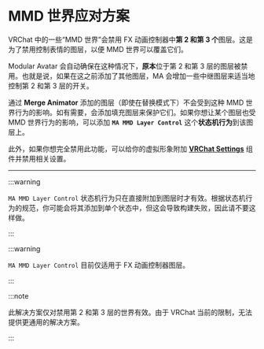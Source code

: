 ﻿# MMD 世界应对方案

VRChat 中的一些“MMD 世界”会禁用 FX 动画控制器中**第 2 和第 3 个**图层。这是为了禁用控制表情的图层，以便 MMD 世界可以覆盖它们。

Modular Avatar 会自动确保在这种情况下，**原本**位于第 2 和第 3 层的图层被禁用。也就是说，如果在这之前添加了其他图层，MA 会增加一些中继图层来适当地控制第 2 和第 3 层的开关。

通过 **Merge Animator** 添加的图层（即使在替换模式下）不会受到这种 MMD 世界行为的影响。如有需要，会添加填充图层来保护它们。如果你想让某个图层也受 MMD 世界行为的影响，可以添加 **`MA MMD Layer Control`** 这个**状态机行为**到该图层上。

此外，如果你想完全禁用此功能，可以给你的虚拟形象附加 **[VRChat Settings](../reference/vrchat-settings)** 组件并禁用相关设置。

---

:::warning

`MA MMD Layer Control` 状态机行为只在直接附加到图层时才有效。根据状态机行为的规范，你可能会将其添加到单个状态中，但这会导致构建失败，因此请不要这样做。

:::

:::warning

`MA MMD Layer Control` 目前仅适用于 FX 动画控制器图层。

:::

:::note

此解决方案仅对禁用第 2 和第 3 层的世界有效。由于 VRChat 当前的限制，无法提供更通用的解决方案。

:::